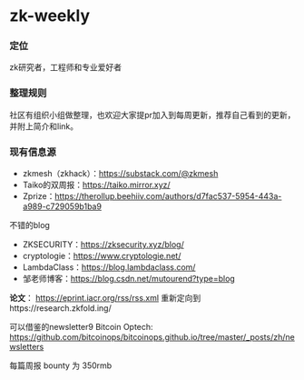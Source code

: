 # zk-weekly

### 定位
zk研究者，工程师和专业爱好者

### 整理规则
社区有组织小组做整理，也欢迎大家提pr加入到每周更新，推荐自己看到的更新，并附上简介和link。

### 现有信息源
- zkmesh（zkhack）：https://substack.com/@zkmesh
- Taiko的双周报：https://taiko.mirror.xyz/
- Zprize：https://therollup.beehiiv.com/authors/d7fac537-5954-443a-a989-c729059b1ba9

不错的blog
- ZKSECURITY：https://zksecurity.xyz/blog/
- cryptologie：https://www.cryptologie.net/  
- LambdaClass：https://blog.lambdaclass.com/  
- 邹老师博客：https://blog.csdn.net/mutourend?type=blog

**论文**： https://eprint.iacr.org/rss/rss.xml 重新定向到https://research.zkfold.ing/ 

可以借鉴的newsletter9
Bitcoin Optech: https://github.com/bitcoinops/bitcoinops.github.io/tree/master/_posts/zh/newsletters

每篇周报 bounty 为 350rmb